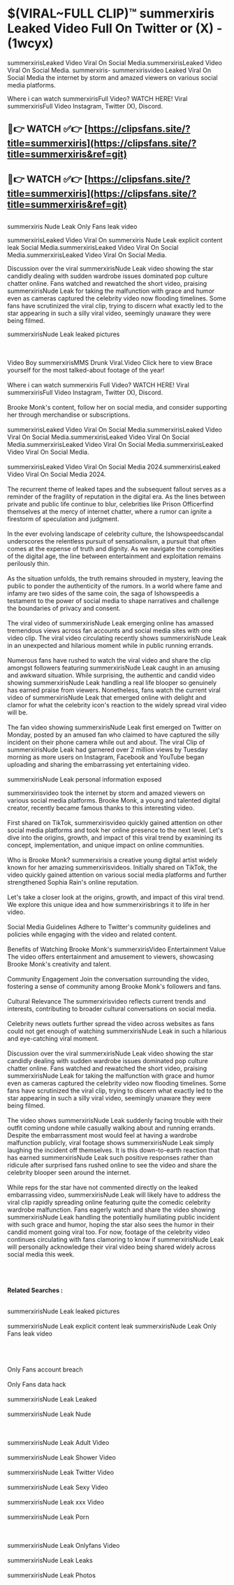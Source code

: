 #  $(VIRAL~FULL CLIP)™ summerxiris Leaked Video Full On Twitter or (X)  - (1wcyx)

summerxirisLeaked Video Viral On Social Media.summerxirisLeaked Video Viral On Social Media.
summerxiris- summerxirisvideo Leaked Viral On Social Media the internet by storm and amazed viewers on various social media platforms.

Where i can watch summerxirisFull Video? WATCH HERE! Viral summerxirisFull Video Instagram, Twitter (X), Discord.

## 🔴👉 WATCH ✅👉 [https://clipsfans.site/?title=summerxiris](https://clipsfans.site/?title=summerxiris&ref=git)


## 🔴👉 WATCH ✅👉 [https://clipsfans.site/?title=summerxiris](https://clipsfans.site/?title=summerxiris&ref=git)
##


summerxiris Nude Leak Only Fans leak video 


summerxirisLeaked Video Viral On  summerxiris Nude Leak explicit content leak Social Media.summerxirisLeaked Video Viral On Social Media.summerxirisLeaked Video Viral On Social Media.



Discussion over the viral summerxirisNude Leak video showing the star candidly dealing with sudden wardrobe issues dominated pop culture chatter online. Fans watched and rewatched the short video, praising summerxirisNude Leak for taking the malfunction with grace and humor even as cameras captured the celebrity video now flooding timelines. Some fans have scrutinized the viral clip, trying to discern what exactly led to the star appearing in such a silly viral video, seemingly unaware they were being filmed.


summerxirisNude Leak leaked pictures


  <br>

  <br>
Video Boy summerxirisMMS Drunk Viral.Video Click here to view Brace yourself for the most talked-about footage of the year!
<br><br>
Where i can watch summerxiris Full Video? WATCH HERE! Viral summerxirisFull Video Instagram, Twitter (X), Discord.
<br><br>
Brooke Monk's content, follow her on social media, and consider supporting her through merchandise or subscriptions.
<br><br>
summerxirisLeaked Video Viral On Social Media.summerxirisLeaked Video Viral On Social Media.summerxirisLeaked Video Viral On Social Media.summerxirisLeaked Video Viral On Social Media.summerxirisLeaked Video Viral On Social Media.
<br><br>
summerxirisLeaked Video Viral On Social Media 2024.summerxirisLeaked Video Viral On Social Media 2024.
<br><br>
The recurrent theme of leaked tapes and the subsequent fallout serves as a reminder of the fragility of reputation in the digital era. As the lines between private and public life continue to blur, celebrities like Prison Officerfind themselves at the mercy of internet chatter, where a rumor can ignite a firestorm of speculation and judgment.
<br><br>
In the ever evolving landscape of celebrity culture, the Ishowspeedscandal underscores the relentless pursuit of sensationalism, a pursuit that often comes at the expense of truth and dignity. As we navigate the complexities of the digital age, the line between entertainment and exploitation remains perilously thin.
<br><br>
As the situation unfolds, the truth remains shrouded in mystery, leaving the public to ponder the authenticity of the rumors. In a world where fame and infamy are two sides of the same coin, the saga of Ishowspeedis a testament to the power of social media to shape narratives and challenge the boundaries of privacy and consent.
<br><br>
The viral video of summerxirisNude Leak emerging online has amassed tremendous views across fan accounts and social media sites with one video clip. The viral video circulating recently shows summerxirisNude Leak in an unexpected and hilarious moment while in public running errands.
<br><br>
Numerous fans have rushed to watch the viral video and share the clip amongst followers featuring summerxirisNude Leak caught in an amusing and awkward situation. While surprising, the authentic and candid video showing summerxirisNude Leak handling a real life blooper so genuinely has earned praise from viewers. Nonetheless, fans watch the current viral video of summerxirisNude Leak that emerged online with delight and clamor for what the celebrity icon's reaction to the widely spread viral video will be.
<br><br>
The fan video showing summerxirisNude Leak first emerged on Twitter on Monday, posted by an amused fan who claimed to have captured the silly incident on their phone camera while out and about. The viral Clip of summerxirisNude Leak had garnered over 2 million views by Tuesday morning as more users on Instagram, Facebook and YouTube began uploading and sharing the embarrassing yet entertaining video.
<br><br>
summerxirisNude Leak personal information exposed

summerxirisvideo took the internet by storm and amazed viewers on various social media platforms. Brooke Monk, a young and talented digital creator, recently became famous thanks to this interesting video.
<br><br>
First shared on TikTok, summerxirisvideo quickly gained attention on other social media platforms and took her online presence to the next level. Let's dive into the origins, growth, and impact of this viral trend by examining its concept, implementation, and unique impact on online communities.
<br><br>
Who is Brooke Monk? summerxirisis a creative young digital artist widely known for her amazing summerxirisvideos. Initially shared on TikTok, the video quickly gained attention on various social media platforms and further strengthened Sophia Rain's online reputation.
<br><br>
Let's take a closer look at the origins, growth, and impact of this viral trend. We explore this unique idea and how summerxirisbrings it to life in her video.
<br><br>
Social Media Guidelines Adhere to Twitter's community guidelines and policies while engaging with the video and related content.
<br><br>
Benefits of Watching Brooke Monk's summerxirisVideo Entertainment Value The video offers entertainment and amusement to viewers, showcasing Brooke Monk's creativity and talent.
<br><br>
Community Engagement Join the conversation surrounding the video, fostering a sense of community among Brooke Monk's followers and fans.
<br><br>
Cultural Relevance The summerxirisvideo reflects current trends and interests, contributing to broader cultural conversations on social media.
<br><br>
Celebrity news outlets further spread the video across websites as fans could not get enough of watching summerxirisNude Leak in such a hilarious and eye-catching viral moment.
<br><br>
Discussion over the viral summerxirisNude Leak video showing the star candidly dealing with sudden wardrobe issues dominated pop culture chatter online. Fans watched and rewatched the short video, praising summerxirisNude Leak for taking the malfunction with grace and humor even as cameras captured the celebrity video now flooding timelines. Some fans have scrutinized the viral clip, trying to discern what exactly led to the star appearing in such a silly viral video, seemingly unaware they were being filmed.
<br><br>
The video shows summerxirisNude Leak suddenly facing trouble with their outfit coming undone while casually walking about and running errands. Despite the embarrassment most would feel at having a wardrobe malfunction publicly, viral footage shows summerxirisNude Leak simply laughing the incident off themselves. It is this down-to-earth reaction that has earned summerxirisNude Leak such positive responses rather than ridicule after surprised fans rushed online to see the video and share the celebrity blooper seen around the internet.
<br><br>
While reps for the star have not commented directly on the leaked embarrassing video, summerxirisNude Leak will likely have to address the viral clip rapidly spreading online featuring quite the comedic celebrity wardrobe malfunction. Fans eagerly watch and share the video showing summerxirisNude Leak handling the potentially humiliating public incident with such grace and humor, hoping the star also sees the humor in their candid moment going viral too. For now, footage of the celebrity video continues circulating with fans clamoring to know if summerxirisNude Leak will personally acknowledge their viral video being shared widely across social media this week.
<br><br>

<br><br>
<strong>Related Searches :</strong>
<br><br>

summerxirisNude Leak leaked pictures
<br><br>
summerxirisNude Leak explicit content leak
summerxirisNude Leak Only Fans leak video
<br><br>

<br><br>
Only Fans account breach
<br><br>
Only Fans data hack
<br><br>
summerxirisNude Leak Leaked
<br><br>
summerxirisNude Leak Nude

<br><br>
summerxirisNude Leak Adult Video
<br><br>
summerxirisNude Leak Shower Video
<br><br>
summerxirisNude Leak Twitter Video
<br><br>
summerxirisNude Leak Sexy Video
<br><br>
summerxirisNude Leak xxx Video
<br><br>
summerxirisNude Leak Porn

<br><br>
summerxirisNude Leak Onlyfans Video
<br><br>
summerxirisNude Leak Leaks
<br><br>
summerxirisNude Leak Photos